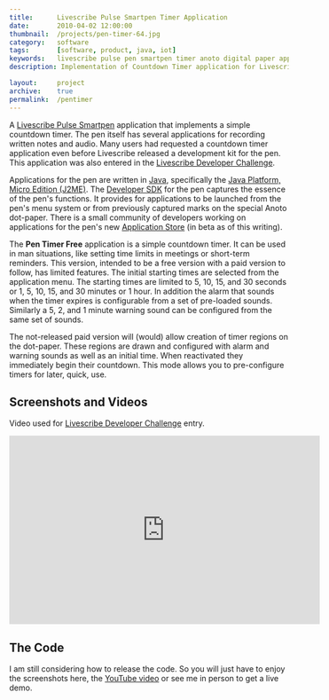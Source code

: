 ```yaml
---
title: 		Livescribe Pulse Smartpen Timer Application
date: 		2010-04-02 12:00:00
thumbnail: 	/projects/pen-timer-64.jpg
category: 	software
tags: 		[software, product, java, iot]
keywords: 	livescribe pulse pen smartpen timer anoto digital paper application java
description: Implementation of Countdown Timer application for Livescribe's Pulse Smartpen

layout: 	project
archive: 	true
permalink:  /pentimer
---
```

A <a href="http://www.livescribe.com/en-us/">Livescribe Pulse Smartpen</a>
application that implements a simple countdown timer. The pen itself has
several applications for recording written notes and audio. Many users
had requested a countdown timer application even before Livescribe
released a development kit for the pen. This application was also
entered in the <a
href="http://www.facebook.com/livescribe#!/livescribe?v=app_194322499426
">Livescribe Developer Challenge</a>.

Applications for the pen are written in <a
href="http://java.sun.com">Java</a>, specifically the <a
href="http://java.sun.com/javame">Java Platform, Micro Edition
(J2ME)</a>. The <a href="http://livescribe.com/developer">Developer
SDK</a> for the pen captures the essence of the pen's functions. It
provides for applications to be launched from the pen's menu system or
from previously captured marks on the special Anoto dot-paper. There is
a small community of developers working on applications for the pen's
new <a href="http://www.livescribe.com/en-us/">Application Store</a> (in
beta as of this writing).

The <b>Pen Timer Free</b> application is a simple countdown timer. It
can be used in man situations, like setting time limits in meetings or
short-term reminders. This version, intended to be a free version with a
paid version to follow, has limited features. The initial starting times
are selected from the application menu. The starting times are limited
to 5, 10, 15, and 30 seconds or 1, 5, 10, 15, and 30 minutes or 1 hour.
In addition the alarm that sounds when the timer expires is configurable
from a set of pre-loaded sounds. Similarly a 5, 2, and 1 minute warning
sound can be configured from the same set of sounds.

The not-released paid version will (would) allow creation of timer
regions on the dot-paper. These regions are drawn and configured with
alarm and warning sounds as well as an initial time. When reactivated
they immediately begin their countdown. This mode allows you to
pre-configure timers for later, quick, use.

## Screenshots and Videos

Video used for <a
href="http://www.facebook.com/livescribe#!/livescribe?v=app_194322499426
">Livescribe Developer Challenge</a> entry.

<embed src="http://www.youtube.com/v/eD8nUVbAvCo&hl=en_US&fs=1&" type="application/x-shockwave-flash" allowscriptaccess="always" allowfullscreen="true" width="560" height="340"></embed>

## The Code
I am still considering how to release the code. So you will just have to
enjoy the screenshots here, the <a
href="http://www.youtube.com/watch?v=eD8nUVbAvCo">YouTube video</a> or
see me in person to get a live demo.
